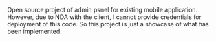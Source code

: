 Open source project of admin psnel for existing mobile application. However, due to NDA with the client, I cannot provide credentials for deployment of this code. So this project is just a showcase of what has been implemented.
